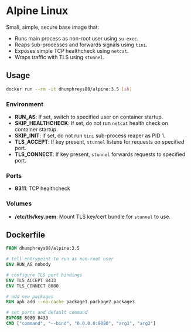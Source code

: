 # Alpine Linux

Small, simple, secure base image that:

- Runs main process as non-root user using `su-exec`.
- Reaps sub-processes and forwards signals using `tini`.
- Exposes simple TCP healthcheck using `netcat`.
- Wraps traffic with TLS using `stunnel`.

## Usage

```bash
docker run --rm -it dhumphreys88/alpine:3.5 [sh]
```

### Environment

- __RUN_AS__: If set, switch to specified user on container startup.
- __SKIP_HEALTHCHECK__: If set, do not run `netcat` health check on container startup.
- __SKIP_INIT__: If set, do not run `tini` sub-process reaper as PID 1.
- __TLS_ACCEPT__: If key present, `stunnel` listens for requests on specified port.
- __TLS_CONNECT__: If key present, `stunnel` forwards requests to specified port.

### Ports

- __8311__: TCP healthcheck

### Volumes

- __/etc/tls/key.pem__: Mount TLS key/cert bundle for `stunnel` to use.

## Dockerfile

```dockerfile
FROM dhumphreys88/alpine:3.5

# tell entrypoint to run as non-root user
ENV RUN_AS nobody

# configure TLS port bindings
ENV TLS_ACCEPT 8433
ENV TLS_CONNECT 8080

# add new packages
RUN apk add --no-cache package1 package2 package3

# set ports and default command
EXPOSE 8080 8433
CMD ["command", "--bind", "0.0.0.0:8080", "arg1", "arg2"]
```
